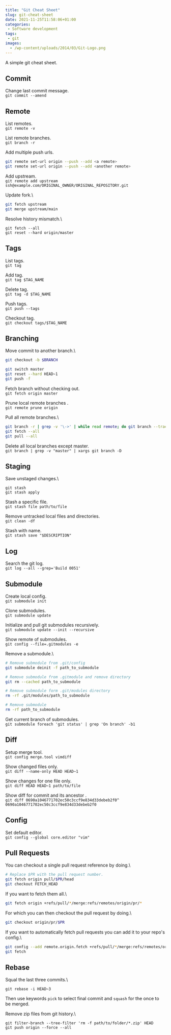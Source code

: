 ```yaml
---
title: "Git Cheat Sheet"
slug: git-cheat-sheet
date: 2021-11-25T11:58:06+01:00
categories:
 - Software development
tags:
 - git
images:
  - /wp-content/uploads/2014/03/Git-Logo.png
---
```


A simple git cheat sheet.

<!--more-->

## Commit

Change last commit message.\
`git commit --amend`

## Remote

List remotes.\
`git remote -v`

List remote branches.\
`git branch -r`

Add multiple push urls.
```bash
git remote set-url origin --push --add <a remote>
git remote set-url origin --push --add <another remote>
```

Add upstream.\
`git remote add upstream ssh@example.com/ORIGINAL_OWNER/ORIGINAL_REPOSITORY.git`

Update fork.\
```bash
git fetch upstream
git merge upstream/main
```

Resolve history mismatch.\
````
git fetch --all
git reset --hard origin/master
````

## Tags

List tags.\
`git tag`

Add tag.\
`git tag $TAG_NAME`

Delete tag.\
`git tag -d $TAG_NAME`

Push tags.\
`git push --tags`

Checkout tag.\
`git checkout tags/$TAG_NAME`

## Branching

Move commit to another branch.\
```bash
git checkout -b $BRANCH

git switch master
git reset --hard HEAD~1
git push -f
```

Fetch branch without checking out.\
`git fetch origin master`

Prune local remote branches .\
`git remote prune origin`

Pull all remote branches.\
```bash
git branch -r | grep -v '\->' | while read remote; do git branch --track "${remote#origin/}" "$remote"; done
git fetch --all
git pull --all
```

Delete all local branches except master.\
`git branch | grep -v "master" | xargs git branch -D`

## Staging

Save unstaged changes.\
```
git stash
git stash apply
```

Stash a specific file.\
`git stash file path/to/file`

Remove untracked local files and directories.\
`git clean -df`

Stash with name.\
`git stash save "$DESCRIPTION"`

## Log

Search the git log.\
`git log --all --grep='Build 0051'`

## Submodule

Create local config.\
`git submodule init`

Clone submodules.\
`git submodule update`

Initialize and pull git submodules recursively.\
`git submodule update --init --recursive`

Show remote of submodules.\
`git config --file=.gitmodules -e`

Remove a submodule.\
```bash
# Remove submodule from .git/config
git submodule deinit -f path_to_submodule

# Remove submodule from .gitmodule and remove directory 
git rm --cached path_to_submodule

# Remove submodule form .git/modules directory
rm -rf .git/modules/path_to_submodule

# Remove submodule
rm -rf path_to_submodule
```

Get current branch of submodules.\
`git submodule foreach 'git status' | grep 'On branch' -b1`

## Diff

Setup merge tool.\
`git config merge.tool vimdiff`

Show changed files only.\
`git diff --name-only HEAD HEAD~1`

Show changes for one file only.\
`git diff HEAD HEAD~1 path/to/file`

Show diff for commit and its ancestor .\
`git diff 0690a1046771702ec50c3ccf9e834d33debeb2f0^ 0690a1046771702ec50c3ccf9e834d33debeb2f0`

## Config

Set default editor.\
`git config --global core.editor "vim"`

## Pull Requests

You can checkout a single pull request reference by doing.\
```bash
# Replace $PR with the pull request number.
git fetch origin pull/$PR/head
git checkout FETCH_HEAD
```

If you want to fetch them all.\
```bash
git fetch origin +refs/pull/*/merge:refs/remotes/origin/pr/*
```

For which you can then checkout the pull request by doing.\
```bash
git checkout origin/pr/$PR
```

If you want to automatically fetch pull requests you can add it to your repo's config.\
```bash
git config --add remote.origin.fetch +refs/pull/*/merge:refs/remotes/origin/pr/*/merge
git fetch
```

## Rebase

Squal the last three commits.\
```
git rebase -i HEAD~3
```
Then use keywords `pick` to select final commit and `squash` for the once to be merged.

Remove zip files from git history.\
```
git filter-branch --tree-filter 'rm -f path/to/folder/*.zip' HEAD
git push origin --force --all
```